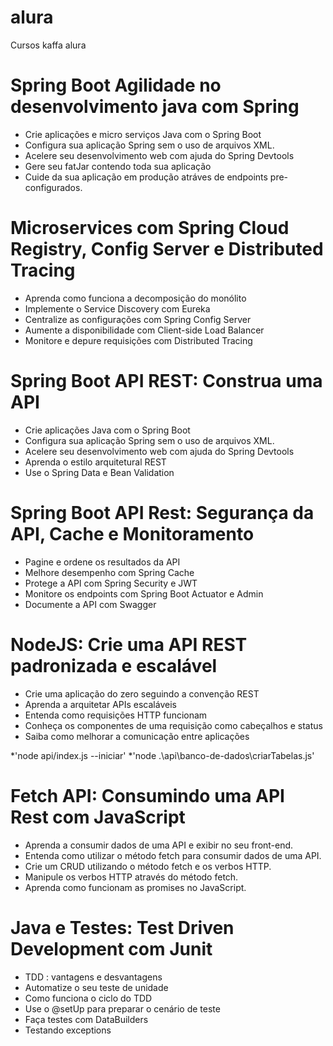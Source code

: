 # alura
Cursos kaffa alura

# Spring Boot Agilidade no desenvolvimento java com Spring

* Crie aplicações e micro serviços Java com o Spring Boot
* Configura sua aplicação Spring sem o uso de arquivos XML.
* Acelere seu desenvolvimento web com ajuda do Spring Devtools
* Gere seu fatJar contendo toda sua aplicação
* Cuide da sua aplicação em produção atráves de endpoints pre-configurados.


# Microservices com Spring Cloud Registry, Config Server e Distributed Tracing

* Aprenda como funciona a decomposição do monólito
* Implemente o Service Discovery com Eureka
* Centralize as configurações com Spring Config Server
* Aumente a disponibilidade com Client-side Load Balancer
* Monitore e depure requisições com Distributed Tracing

# Spring Boot API REST: Construa uma API

* Crie aplicações Java com o Spring Boot
* Configura sua aplicação Spring sem o uso de arquivos XML.
* Acelere seu desenvolvimento web com ajuda do Spring Devtools
* Aprenda o estilo arquitetural REST
* Use o Spring Data e Bean Validation

# Spring Boot API Rest: Segurança da API, Cache e Monitoramento

* Pagine e ordene os resultados da API
* Melhore desempenho com Spring Cache
* Protege a API com Spring Security e JWT
* Monitore os endpoints com Spring Boot Actuator e Admin
* Documente a API com Swagger

# NodeJS: Crie uma API REST padronizada e escalável

* Crie uma aplicação do zero seguindo a convenção REST
* Aprenda a arquitetar APIs escaláveis
* Entenda como requisições HTTP funcionam
* Conheça os componentes de uma requisição como cabeçalhos e status
* Saiba como melhorar a comunicação entre aplicações

*'node api/index.js --iniciar'
*'node .\api\banco-de-dados\criarTabelas.js'

# Fetch API: Consumindo uma API Rest com JavaScript

* Aprenda a consumir dados de uma API e exibir no seu front-end.
* Entenda como utilizar o método fetch para consumir dados de uma API.
* Crie um CRUD utilizando o método fetch e os verbos HTTP.
* Manipule os verbos HTTP através do método fetch.
* Aprenda como funcionam as promises no JavaScript.

# Java e Testes: Test Driven Development com Junit

* TDD : vantagens e desvantagens
* Automatize o seu teste de unidade
* Como funciona o ciclo do TDD
* Use o @setUp para preparar o cenário de teste
* Faça testes com DataBuilders
* Testando exceptions
